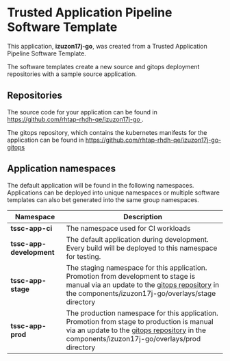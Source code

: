 # Trusted Application Pipeline Software Template

This application, **izuzon17j-go**, was created from a Trusted Application Pipeline Software Template.

The software templates create a new source and gitops deployment repositories with a sample source application. 

## Repositories

The source code for your application can be found in [https://github.com/rhtap-rhdh-qe/izuzon17j-go ](https://github.com/rhtap-rhdh-qe/izuzon17j-go ).
 
The gitops repository, which contains the kubernetes manifests for the application can be found in 
[https://github.com/rhtap-rhdh-qe/izuzon17j-go-gitops ](https://github.com/rhtap-rhdh-qe/izuzon17j-go-gitops ) 

## Application namespaces 

The default application will be found in the following namespaces. Applications can be deployed into unique namespaces or multiple software templates can also bet generated into the same group namespaces.  

|  Namespace   |  Description   |  
| -------- | -------- |
| **tssc-app-ci** | The namespace used for CI workloads |
| **tssc-app-development** | The default application during development. Every build will be deployed to this namespace for testing. |
| **tssc-app-stage** | The staging namespace for this application. Promotion from development to stage is manual via an update to the [gitops repository](https://github.com/rhtap-rhdh-qe/izuzon17j-go-gitops ) in the components/izuzon17j-go/overlays/stage directory |
| **tssc-app-prod** | The production namespace for this application. Promotion from stage to production is manual via an update to the [gitops repository](https://github.com/rhtap-rhdh-qe/izuzon17j-go-gitops ) in the components/izuzon17j-go/overlays/prod directory |